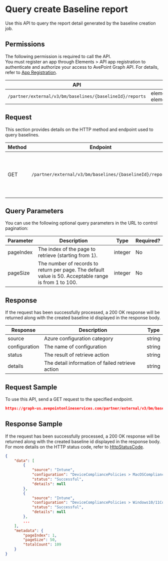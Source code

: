 # Query create Baseline report

Use this API to query the report detail generated by the baseline creation job.

## Permissions  

The following permission is required to call the API.  
You must register an app through Elements > API app registration to authenticate and authorize your access to AvePoint Graph API. For details, refer to [App Registration](https://cdn.avepoint.com/assets/apelements-webhelp/avepoint-elements-for-partners/index.htm#!Documents/appregistration.htm).  

| API  | Permission  |
|-----------|--------|
| `/partner/external/v3/bm/baselines/{baselineId}/reports` | elements.bm.baseline.read.all or elements.bm.baseline.readwrite.all |  

## Request

This section provides details on the HTTP method and endpoint used to query baselines.

| Method | Endpoint | Description |
| --- | --- | --- |
| GET | `/partner/external/v3/bm/baselines/{baselineId}/reports` | Retrieve the report detail generated during baseline creation. |

## Query Parameters

You can use the following optional query parameters in the URL to control pagination:

|Parameter|Description | Type|Required?|
|---|---|---|---|
|pageIndex|The index of the page to retrieve (starting from 1). |integer|No|
|pageSize|The number of records to return per page. The default value is 50. Acceptable range is from 1 to 100.|integer|No|

## Response

If the request has been successfully processed, a 200 OK response will be returned along with the created baseline id displayed in the response body.

| Response | Description | Type |
| --- | --- | --- |
| source | Azure configuration category | string |
| configuration | The name of configuration  | string |
| status | The result of retrieve action | string |
| details | The detail information of failed retrieve action | string |

## Request Sample

To use this API, send a GET request to the specified endpoint.

```json
https://graph-us.avepointonlineservices.com/partner/external/v3/bm/baselines/23351ee7-****-****-****-e8e3ffc29cd7/reports?pageIndex=1&pageSize=50
```

## Response Sample  

If the request has been successfully processed, a 200 OK response will be returned along with the created baseline id displayed in the response body. For more details on the HTTP status code, refer to [HttpStatusCode](https://learn.avepoint.com/docs/Use-AvePoint-Graph-API.html#http-status-code).

```json
{
    "data": [
        {
            "source": "Intune",
            "configuration": "DeviceCompliancePolicies > MacOSCompliancePolicy",
            "status": "Successful",
            "details": null
        },
        {
            "source": "Intune",
            "configuration": "DeviceCompliancePolicies > Windows10/11CompliancePolicy",
            "status": "Successful",
            "details": null
        },
        ...
    ],
    "metadata": {
        "pageIndex": 1,
        "pageSize": 50,
        "totalCount": 109
    }
}